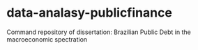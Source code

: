 # data-analasy-publicfinance
Command repository of dissertation: Brazilian Public Debt in the macroeconomic spectration
